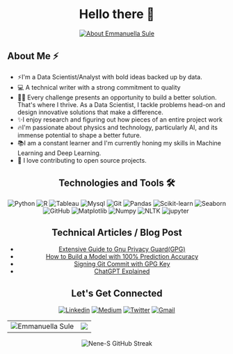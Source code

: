 <h1 align="center"> Hello there 👋 </h1>

<div align="center">
  <a href="https://git.io/typing-svg"><img src="https://readme-typing-svg.herokuapp.com?font=Fira+code&weight=500&size=25&pause=1000&color=BF26B0AE&center=true&vCenter=true&width=435&lines=I'm+Emmanuella+Sule.;A+Data+Scientist%2FAnalyst.+;A+Technical+Writer.+;A+Machine+Learning+Enthusiast." alt=" About Emmanuella Sule" /></a>
  
</div>


<h2 align="left"> About Me ⚡</h2>
<ul>
 
  <li>
    ⚡I'm a Data Scientist/Analyst with bold ideas backed up by data.
  </li>
  <li>
    💻 A technical writer with a strong commitment to quality 
  </li>
  <li>
    🐱‍👤 Every challenge presents an opportunity to build a better solution. That's where I thrive. As a Data Scientist, I tackle problems head-on and design innovative solutions that make a difference.
  </li>
  <li>
    ✨I enjoy research and figuring out how pieces of an entire project work
  </li>
  <li>
    🔥I'm  passionate about physics and technology, particularly AI, and its immense potential to shape a better future.
  </li>
  <li>
    📚I am a constant learner and I'm currently honing my skills in Machine Learning and Deep Learning.
  </li>
  <li>
    🔭 I love contributing to open source projects.
  </li>
</ul>




<div align="center">
   

<h2> Technologies and Tools 🛠</h2>
<p align="center">
<img alt="Python" src="https://img.shields.io/badge/python-%2317405d?style=for-the-badge&logo=Python" />
<img alt="R" src="https://img.shields.io/badge/R-%23040406?style=for-the-badge&logo=R" />
<img alt="Tableau" src="https://img.shields.io/badge/Tableau-%23bf35ae?style=for-the-badge&logo=Tableau&logoColor=white" />
<img alt="Mysql" src="https://img.shields.io/badge/Mysql-%23000186?style=for-the-badge&logo=mysql&logoColor=white" />
<img alt="Git" src="https://img.shields.io/badge/Git-%23b21355?style=for-the-badge&logo=git" />
<img alt="Pandas" src="https://img.shields.io/badge/pandas-%236578ff?style=for-the-badge&logo=pandas" />
<img alt="Scikit-learn" src="https://img.shields.io/badge/scikit--learn-%23f8c621?style=for-the-badge&logo=scikit-learn" />
<img alt="Seaborn" src="https://img.shields.io/badge/seaborn-%23f4114a?style=for-the-badge&logo=seaborn" />
<img alt="GitHub" src="https://img.shields.io/badge/Github-%231d2225?style=for-the-badge&logo=Github&logoColor=white" />
<img alt="Matplotlib" src="https://img.shields.io/badge/Matplotlib-%230d4335?style=for-the-badge" />
<img alt="Numpy" src="https://img.shields.io/badge/Numpy-%23fd600e?style=for-the-badge&logo=Numpy" />
<img alt="NLTK" src="https://img.shields.io/badge/Nltk-%23f00265?style=for-the-badge&logo=Nltk" />
<img alt="jupyter" src="https://img.shields.io/badge/jupyter-%232b37a7?style=for-the-badge&logo=jupyter" />
<img alt="" src="" />

</p>

</div>

<div align="center">
  <h2> Technical Articles / Blog Post </h2>
  <ul>
    <li> <a href="https://medium.com/@suleemmanuella/extensive-guide-to-gnu-privacy-guard-gpg-7d8376ca2cbe"> Extensive Guide to Gnu Privacy Guard(GPG)</a> </li>
    <li> <a href="https://medium.com/@suleemmanuella/how-to-build-a-model-with-100-prediction-accuracy-1731a582716a"> How to Build a Model with 100% Prediction Accuracy </a> </li>
    <li> <a href="https://medium.com/@suleemmanuella/signing-git-commit-with-gpg-key-a795de0c9148"> Signing Git Commit with GPG Key</a> </li>
    <li> <a href="https://medium.com/@suleemmanuella/chatgpt-explained-a5ba0c161a6c"> ChatGPT Explained </a> </li>
  </ul>

  
</div>


<div align="center">
  <h2> Let's Get Connected </h2>
  <a href="https://www.linkedin.com/in/emmanuella-sule-212b0b224/" target ="_blank">  <img alt="Linkedin" src="https://img.shields.io/badge/Linkedin-%230A66C2?style=for-the-badge&logo=Linkedin"/></a>
  <a href="https://medium.com/@suleemmanuella" target="_blank"> <img alt="Medium" src="https://img.shields.io/badge/Medium-%23000000?style=for-the-badge&logo=medium"/></a>
  <a href="https://twitter.com/EllaSule" target="_blank"> <img alt="Twitter" src="https://img.shields.io/badge/twitter-%231D9BF0?style=for-the-badge&logo=twitter&logoColor=white"/></a>
  <a href="suleemmanuella0010@gmail.com"> <img alt="Gmail" src="https://img.shields.io/badge/gmail-%23EA4335?style=for-the-badge&logo=gmail&logoColor=white" /></a>


</div> 




<table>
  <tr>
    <td><img src="https://github-readme-stats.vercel.app/api?username=Nene-S&show_icons=true&theme=ambient_gradient&include_all_commits=true&line_height=20" alt="Emmanuella Sule" /> </td>
    <td><img src="https://github-readme-stats.vercel.app/api/top-langs/?username=Nene-S&size_weight=0.5&count_weight=0.5&theme=ambient_gradient" /> </td>
  </tr>
</table>



<div align="center">
<p><img  src="https://github-readme-streak-stats.herokuapp.com?user=Nene-S&theme=ambient-gradient" alt="Nene-S GitHub Streak"/></p>
  </div>

